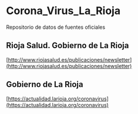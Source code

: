 # Corona_Virus_La_Rioja

Repositorio de datos de fuentes oficiales

## Rioja Salud. Gobierno de La Rioja

[http://www.riojasalud.es/publicaciones/newsletter](http://www.riojasalud.es/publicaciones/newsletter)

## Gobierno de La Rioja

[https://actualidad.larioja.org/coronavirus](https://actualidad.larioja.org/coronavirus)
